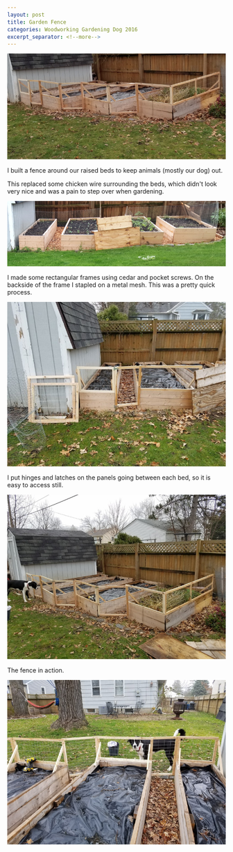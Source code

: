 ```yaml
---
layout: post
title: Garden Fence
categories: Woodworking Gardening Dog 2016
excerpt_separator: <!--more-->
---
```


![Garden Fence](/images/garden-fence/0.jpg)

I built a fence around our raised beds to keep animals (mostly our dog) out.
<!--more-->

This replaced some chicken wire surrounding the beds, which didn't look very nice and was a pain to step over when gardening.

![Garden Fence](/images/garden-fence/4.jpg)

I made some rectangular frames using cedar and pocket screws. On the backside of the frame I stapled on a metal mesh. This was a pretty quick process.

![Garden Fence](/images/garden-fence/1.jpg)

I put hinges and latches on the panels going between each bed, so it is easy to access still.

![Garden Fence](/images/garden-fence/2.jpg)

The fence in action.

![Garden Fence](/images/garden-fence/3.jpg)
